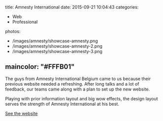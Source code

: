 title: Amnesty International
date: 2015-09-21 10:04:43
categories:
- Web
- Professional

photos:
- /images/amnesty/showcase-amnesty.png
- /images/amnesty/showcase-amnesty-2.png
- /images/amnesty/showcase-amnesty-3.png

maincolor: "#FFFB01"
---

The guys from Amnesty International Belgium came to us because their previous website needed a refreshing. After long talks and a lot of feedback, our teams came along with a plan to set up the new website.

Playing with prior information layout and big wow effects, the design layout serves the strength of Amnesty International at his best.

[See the website](http://www.amnesty-international.be)
